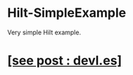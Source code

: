 # Hilt-SimpleExample
Very simple Hilt example.

# [[see post : devl.es]](https://devl.es/entry/안드로이드-Hilt-무작정-써보기?category=888040)
